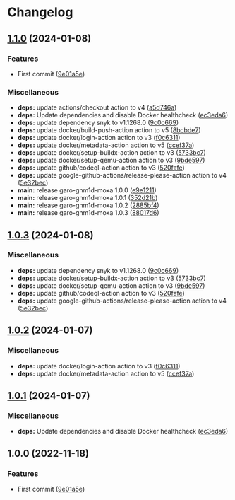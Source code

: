 # Changelog

## [1.1.0](https://github.com/mountaindude/garo-gnm1d-moxa/compare/garo-gnm1d-moxa-v1.0.3...garo-gnm1d-moxa-v1.1.0) (2024-01-08)


### Features

* First commit ([9e01a5e](https://github.com/mountaindude/garo-gnm1d-moxa/commit/9e01a5ea9ce5709833dea79632e437765f7d561b))


### Miscellaneous

* **deps:** update actions/checkout action to v4 ([a5d746a](https://github.com/mountaindude/garo-gnm1d-moxa/commit/a5d746ad0705f2869b7b503aec30ecbe3760a0f6))
* **deps:** Update dependencies and disable Docker healthcheck ([ec3eda6](https://github.com/mountaindude/garo-gnm1d-moxa/commit/ec3eda63b87dded8260a39db5f26b66a5dd5601f))
* **deps:** update dependency snyk to v1.1268.0 ([9c0c669](https://github.com/mountaindude/garo-gnm1d-moxa/commit/9c0c669b52516242176d1e9c2031992febd7ff60))
* **deps:** update docker/build-push-action action to v5 ([8bcbde7](https://github.com/mountaindude/garo-gnm1d-moxa/commit/8bcbde7aa6eee1d4e9132cffc009205f7c61c462))
* **deps:** update docker/login-action action to v3 ([f0c6311](https://github.com/mountaindude/garo-gnm1d-moxa/commit/f0c63111e5b4ed5a6d67fdcf6a97977a8ad82843))
* **deps:** update docker/metadata-action action to v5 ([ccef37a](https://github.com/mountaindude/garo-gnm1d-moxa/commit/ccef37ac6e685d7403985781d85360a621844e47))
* **deps:** update docker/setup-buildx-action action to v3 ([5733bc7](https://github.com/mountaindude/garo-gnm1d-moxa/commit/5733bc7aea10d85f9f3b95db8d2936df8d507252))
* **deps:** update docker/setup-qemu-action action to v3 ([9bde597](https://github.com/mountaindude/garo-gnm1d-moxa/commit/9bde5971faee9d7dfa079e28b39f062bf88debcc))
* **deps:** update github/codeql-action action to v3 ([520fafe](https://github.com/mountaindude/garo-gnm1d-moxa/commit/520fafec7b6bf8f62257e96cc2280bf26b5b0cdb))
* **deps:** update google-github-actions/release-please-action action to v4 ([5e32bec](https://github.com/mountaindude/garo-gnm1d-moxa/commit/5e32bec751efe9b89e274e8a7fbb3c84355d6658))
* **main:** release garo-gnm1d-moxa 1.0.0 ([e9e1211](https://github.com/mountaindude/garo-gnm1d-moxa/commit/e9e1211de7d0b40e436c109b3c9c4bcf27793fda))
* **main:** release garo-gnm1d-moxa 1.0.1 ([352d21b](https://github.com/mountaindude/garo-gnm1d-moxa/commit/352d21bd512a9e64b6e6e580dc1208e1b0cbe30f))
* **main:** release garo-gnm1d-moxa 1.0.2 ([2885bf4](https://github.com/mountaindude/garo-gnm1d-moxa/commit/2885bf4216fac19c3800898287d1118e36ffe176))
* **main:** release garo-gnm1d-moxa 1.0.3 ([88017d6](https://github.com/mountaindude/garo-gnm1d-moxa/commit/88017d6ee812ddfa72398b16b240870d752130cd))

## [1.0.3](https://github.com/mountaindude/garo-gnm1d-moxa/compare/garo-gnm1d-moxa-v1.0.2...garo-gnm1d-moxa-v1.0.3) (2024-01-08)


### Miscellaneous

* **deps:** update dependency snyk to v1.1268.0 ([9c0c669](https://github.com/mountaindude/garo-gnm1d-moxa/commit/9c0c669b52516242176d1e9c2031992febd7ff60))
* **deps:** update docker/setup-buildx-action action to v3 ([5733bc7](https://github.com/mountaindude/garo-gnm1d-moxa/commit/5733bc7aea10d85f9f3b95db8d2936df8d507252))
* **deps:** update docker/setup-qemu-action action to v3 ([9bde597](https://github.com/mountaindude/garo-gnm1d-moxa/commit/9bde5971faee9d7dfa079e28b39f062bf88debcc))
* **deps:** update github/codeql-action action to v3 ([520fafe](https://github.com/mountaindude/garo-gnm1d-moxa/commit/520fafec7b6bf8f62257e96cc2280bf26b5b0cdb))
* **deps:** update google-github-actions/release-please-action action to v4 ([5e32bec](https://github.com/mountaindude/garo-gnm1d-moxa/commit/5e32bec751efe9b89e274e8a7fbb3c84355d6658))

## [1.0.2](https://github.com/mountaindude/garo-gnm1d-moxa/compare/garo-gnm1d-moxa-v1.0.1...garo-gnm1d-moxa-v1.0.2) (2024-01-07)


### Miscellaneous

* **deps:** update docker/login-action action to v3 ([f0c6311](https://github.com/mountaindude/garo-gnm1d-moxa/commit/f0c63111e5b4ed5a6d67fdcf6a97977a8ad82843))
* **deps:** update docker/metadata-action action to v5 ([ccef37a](https://github.com/mountaindude/garo-gnm1d-moxa/commit/ccef37ac6e685d7403985781d85360a621844e47))

## [1.0.1](https://github.com/mountaindude/garo-gnm1d-moxa/compare/garo-gnm1d-moxa-v1.0.0...garo-gnm1d-moxa-v1.0.1) (2024-01-07)


### Miscellaneous

* **deps:** Update dependencies and disable Docker healthcheck ([ec3eda6](https://github.com/mountaindude/garo-gnm1d-moxa/commit/ec3eda63b87dded8260a39db5f26b66a5dd5601f))

## 1.0.0 (2022-11-18)


### Features

* First commit ([9e01a5e](https://github.com/mountaindude/garo-gnm1d-moxa/commit/9e01a5ea9ce5709833dea79632e437765f7d561b))
